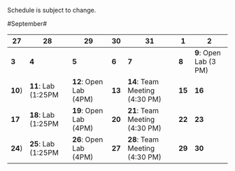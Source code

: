 Schedule is subject to change.

#September#

27       | 28      | 29      | 30      | 31      | **1**   | **2**   |
---------|---------|---------|---------|---------|---------|---------|
**3** | **4** | **5** | **6** | **7** | **8** | **9**: Open Lab (3 PM) |
**10**) | **11**: Lab (1:25PM  | **12**: Open Lab (4PM) | **13**   | **14**: Team Meeting (4:30 PM) | **15**   | **16**  |
**17** | **18**: Lab (1:25PM | **19**: Open Lab (4PM) | **20** | **21**: Team Meeting (4:30 PM) | **22** | **23** |
**24**) | **25**: Lab (1:25PM | **26**: Open Lab (4PM) | **27** | **28**: Team Meeting (4:30 PM) | **29** | **30** |
